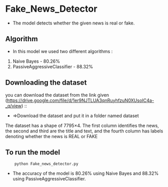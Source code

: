 # Fake_News_Detector

*  The model detects whether the given news is real or fake.

## Algorithm
*  In this model we used two different algorithms :
1) Naive Bayes - 80.26%
2) PassiveAggressiveClassifier - 88.32%

## Downloading the dataset
you can download the dataset from the link given (https://drive.google.com/file/d/1er9NJTLUA3qnRuyhfzuN0XUsoIC4a-_q/view) ::
* =>Download the dataset and put it in a folder named dataset

The dataset has a shape of 7795×4. The first column identifies the news, the second and third are the title and text, and the fourth column has labels denoting whether the news is REAL or FAKE

## To run the model
```
    python Fake_news_detector.py
```

*  The accuracy of the model is 80.26% using Naive Bayes and 88.32% using PassiveAggressiveClassifier.

